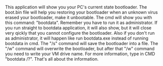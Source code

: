 This application will show you your PC's current state bootloader. The boot.bin file will help you restoring your bootloader
when an unknown virus erased your bootloader, make it unbootable. The cmd will show you with this command: "bootdata". 
Remember you have to run it as administrator. If you run straight to bootdata application, it will also show, but it will 
close very qickly that you cannot configure the bootloader. Also if you don't run as administrator, it will happen like
run bootdata.exe instead of running bootdata in cmd. The "/s" command will save the bootloader into a file. The "/w" command
will overwrite the bootloader, but after that "/w" command you need to write your VM drive name. For more information, type
in CMD "bootdata /?". That's all about the information.